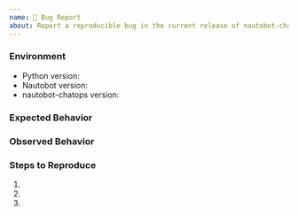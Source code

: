 ```yaml
---
name: 🐛 Bug Report
about: Report a reproducible bug in the current release of nautobot-chatops
---
```


### Environment
* Python version:  <!-- Example: 3.11.4 -->
* Nautobot version:  <!-- Example: 2.0.0 -->
* nautobot-chatops version:  <!-- Example: 1.0.0 -->

<!-- What did you expect to happen? -->
### Expected Behavior


<!-- What happened instead? -->
### Observed Behavior

<!--
    Describe in detail the exact steps that someone else can take to reproduce
    this bug using the current release.
-->
### Steps to Reproduce
1.
2.
3.
